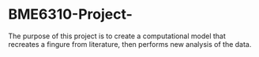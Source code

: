 # BME6310-Project-
The purpose of this project is to create a computational model that recreates a fingure from literature, then performs new analysis of the data.
